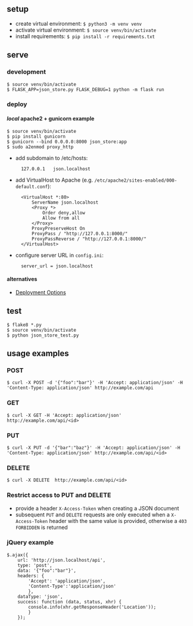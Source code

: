 ## setup
* create virtual environment: `$ python3 -m venv venv`
* activate virtual environment: `$ source venv/bin/activate`
* install requirements: `$ pip install -r requirements.txt`

## serve
### development
    $ source venv/bin/activate
    $ FLASK_APP=json_store.py FLASK_DEBUG=1 python -m flask run

### deploy
#### *local* apache2 + gunicorn example
    $ source venv/bin/activate
    $ pip install gunicorn
    $ gunicorn --bind 0.0.0.0:8000 json_store:app
    $ sudo a2enmod proxy_http

* add subdomain to /etc/hosts:

        127.0.0.1   json.localhost

* add VirtualHost to Apache (e.g. `/etc/apache2/sites-enabled/000-default.conf`):

        <VirtualHost *:80>
            ServerName json.localhost
            <Proxy *>
                Order deny,allow
                Allow from all
            </Proxy>
            ProxyPreserveHost On
            ProxyPass / "http://127.0.0.1:8000/"
            ProxyPassReverse / "http://127.0.0.1:8000/"
        </VirtualHost>

* configure server URL in `config.ini`:

        server_url = json.localhost

#### alternatives
* [Deployment Options](http://flask.pocoo.org/docs/0.12/deploying/)

## test
    $ flake8 *.py
    $ source venv/bin/activate
    $ python json_store_test.py

## usage examples
### POST
    $ curl -X POST -d '{"foo":"bar"}' -H 'Accept: application/json' -H 'Content-Type: application/json' http://example.com/api
### GET
    $ curl -X GET -H 'Accept: application/json' http://example.com/api/<id>
### PUT
    $ curl -X PUT -d '{"bar":"baz"}' -H 'Accept: application/json' -H 'Content-Type: application/json' http://example.com/api/<id>
### DELETE
    $ curl -X DELETE  http://example.com/api/<id>
### Restrict access to PUT and DELETE
* provide a header `X-Access-Token` when creating a JSON document
* subsequent `PUT` and `DELETE` requests are only executed when a `X-Access-Token` header with the same value is provided, otherwise a `403 FORBIDDEN` is returned
### jQuery example
    $.ajax({
        url: 'http://json.localhost/api',
        type: 'post',
        data: '{"foo":"bar"}',
        headers: {
            'Accept': 'application/json',
            'Content-Type':'application/json'
            },
        dataType: 'json',
        success: function (data, status, xhr) {
            console.info(xhr.getResponseHeader('Location'));
            }
        });
